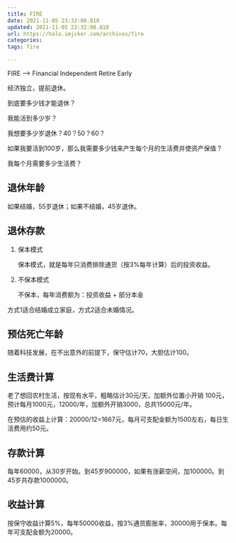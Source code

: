 ```yaml
---
title: FIRE
date: 2021-11-05 23:32:08.818
updated: 2021-11-05 23:32:08.818
url: https://halo.imjcker.com/archives/fire
categories: 
tags: fire

---
```


FIRE --> Financial Independent Retire Early

经济独立，提前退休。

到底要多少钱才能退休？

我能活到多少岁？

我想要多少岁退休？40？50？60？

如果我要活到100岁，那么我需要多少钱来产生每个月的生活费并使资产保值？

我每个月需要多少生活费？

## 退休年龄

如果结婚，55岁退休；如果不结婚，45岁退休。

## 退休存款

1. 保本模式
   
   保本模式，就是每年只消费排除通货（按3%每年计算）后的投资收益。

2. 不保本模式
   
   不保本，每年消费额为：投资收益 + 部分本金

方式1适合结婚成立家庭，方式2适合未婚情况。

## 预估死亡年龄

随着科技发展，在不出意外的前提下，保守估计70，大胆估计100。

## 生活费计算

老了想回农村生活，按现有水平，粗略估计30元/天，加额外位置小开销 100元，预计每月1000元，12000/年，加额外开销3000，总共15000元/年。

在预估的收益上计算：20000/12=1667元，每月可支配金额为1500左右，每日生活费用约50元。

## 存款计算

每年60000，从30岁开始。到45岁900000，如果有涨薪空间，加100000。到45岁共存款1000000。

## 收益计算

按保守收益计算5%，每年50000收益，按3%通货膨胀率，30000用于保本。每年可支配金额为20000。